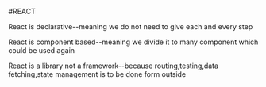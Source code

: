 #REACT

React is declarative--meaning we do not need to give each and every step


React is component based--meaning we divide it to many component which could be used again


React is a library not a framework--because  routing,testing,data fetching,state management is to be done form outside
